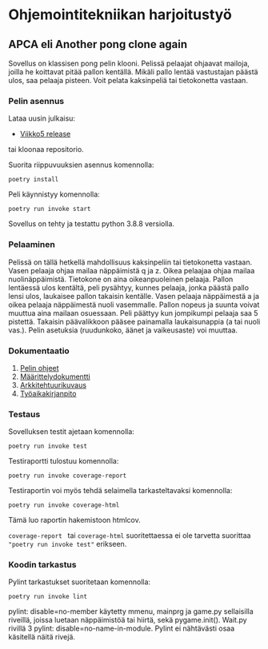 # Ohjemointitekniikan harjoitustyö

## APCA eli Another pong clone again

Sovellus on klassisen pong pelin klooni. Pelissä pelaajat ohjaavat mailoja, joilla he koittavat pitää pallon kentällä. Mikäli pallo lentää vastustajan päästä ulos, saa pelaaja pisteen. Voit pelata kaksinpeliä tai tietokonetta vastaan. 

### Pelin asennus

Lataa uusin julkaisu: 

 - [Viikko5 release](https://github.com/vulpecula78/ohte_harjoitustyo/releases/tag/Viikko5)
 
tai kloonaa repositorio.

Suorita riippuvuuksien asennus komennolla:

```
poetry install
```

Peli käynnistyy komennolla:

```
poetry run invoke start
```

Sovellus on tehty ja testattu python 3.8.8 versiolla. 

### Pelaaminen
Pelissä on tällä hetkellä mahdollisuus kaksinpeliin tai tietokonetta vastaan. Vasen pelaaja ohjaa mailaa näppäimistä q ja z. Oikea pelaajaa ohjaa mailaa nuolinäppäimistä. Tietokone on aina oikeanpuoleinen pelaaja. Pallon lentäessä ulos kentältä, peli pysähtyy, kunnes pelaaja, jonka päästä pallo lensi ulos, laukaisee pallon takaisin kentälle. Vasen pelaaja näppäimestä a ja oikea pelaaja näppäimestä nuoli vasemmalle. Pallon nopeus ja suunta voivat muuttua aina mailaan osuessaan. Peli päättyy kun jompikumpi pelaaja saa 5 pistettä. Takaisin päävalikkoon pääsee painamalla laukaisunappia (a tai nuoli vas.). Pelin asetuksia (ruudunkoko, äänet ja vaikeusaste) voi muuttaa.

### Dokumentaatio
 1. [Pelin ohjeet](https://github.com/vulpecula78/ohte_harjoitustyo/blob/master/dokumentaatio/ohjeet.md)
 1. [Määrittelydokumentti](https://github.com/vulpecula78/ohte_harjoitustyo/blob/master/dokumentaatio/vaatimusmaarittely.md)
 1. [Arkkitehtuurikuvaus](https://github.com/vulpecula78/ohte_harjoitustyo/blob/master/dokumentaatio/arkkitehtuuri.md)
 1. [Työaikakirjanpito](https://github.com/vulpecula78/ohte_harjoitustyo/blob/master/dokumentaatio/tyoaikakirjanpito.md)

### Testaus

Sovelluksen testit ajetaan komennolla:

```
poetry run invoke test
```

Testiraportti tulostuu komennolla:

```
poetry run invoke coverage-report
```

Testiraportin voi myös tehdä selaimella tarkasteltavaksi komennolla:

```
poetry run invoke coverage-html
```

Tämä luo raportin hakemistoon htmlcov.

```coverage-report ``` tai ```coverage-html``` suoritettaessa ei ole tarvetta suorittaa ```"poetry run invoke test"``` erikseen.

### Koodin tarkastus

 Pylint tarkastukset suoritetaan komennolla:

```
poetry run invoke lint
```

pylint: disable=no-member käytetty mmenu, mainprg ja game.py sellaisilla riveillä, joissa luetaan näppäimistöä tai hiirtä, sekä pygame.init(). Wait.py rivillä 3 pylint: disable=no-name-in-module. Pylint ei nähtävästi osaa käsitellä näitä rivejä.
